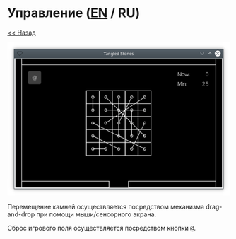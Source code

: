 # Управление ([EN](controls.md) / RU)

[<< Назад](README_ru.md)

![](screenshot.png)

Перемещение камней осуществляется посредством механизма drag-and-drop при помощи мыши/сенсорного экрана.

Сброс игрового поля осуществляется посредством кнопки <kbd>@</kbd>.
